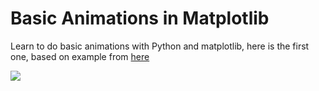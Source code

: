 # Basic Animations in Matplotlib
Learn to do basic animations with Python and matplotlib, here is the first one, based on example from [here](https://brushingupscience.com/2016/06/21/matplotlib-animations-the-easy-way/)

![](https://cloudheaven.se/~nikodemus/shared/misc/waveanim.gif)
